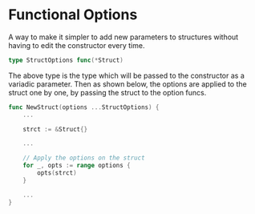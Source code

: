 # Functional Options

A way to make it simpler to add new parameters to structures without having to
edit the constructor every time.

```go
type StructOptions func(*Struct)
```

The above type is the type which will be passed to the constructor as a
variadic parameter. Then as shown below, the options are applied to the struct
one by one, by passing the struct to the option funcs.

```go
func NewStruct(options ...StructOptions) {
    ...

    strct := &Struct{}

    ...

    // Apply the options on the struct
    for _, opts := range options {
        opts(strct)
    }

    ...
}
```
